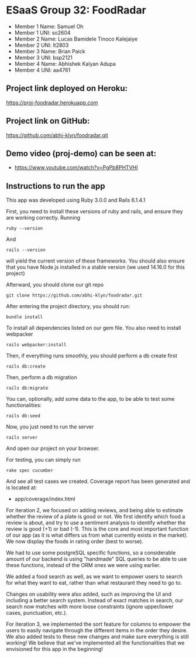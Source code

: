 # ESaaS Group 32: FoodRadar

- Member 1 Name: Samuel Oh
- Member 1 UNI: so2604
- Member 2 Name: Lucas Bamidele Tinoco Kalejaiye
- Member 2 UNI: lt2803
- Member 3 Name: Brian Paick
- Member 3 UNI: bsp2121
- Member 4 Name: Abhishek Kalyan Adupa
- Member 4 UNI: aa4761

## Project link deployed on Heroku:
https://proj-foodradar.herokuapp.com

## Project link on GitHub:
https://github.com/abhi-klyn/foodradar.git

## Demo video (proj-demo) can be seen at:
- https://www.youtube.com/watch?v=PgPb8PHTVHI

## Instructions to run the app

This app was developed using Ruby 3.0.0 and Rails 6.1.4.1

First, you need to install these versions of ruby and rails, and ensure they are working correctly.
Running
```
ruby --version
```
And
```
rails --version
```
will yield the current version of these frameworks.
You should also ensure that you have Node.js installed in a stable version (we used 14.16.0 for this project)

Afterward, you should clone our git repo
```
git clone https://github.com/abhi-klyn/foodradar.git
```
After entering the project directory, you should run:
```
bundle install
```
To install all dependencies listed on our gem file. You also need to install webpacker
```
rails webpacker:install
```
Then, if everything runs smoothly, you should perform a db create first
```
rails db:create
```
Then, perform a db migration
```
rails db:migrate
```
You can, optionally, add some data to the app, to be able to test some functionalities:
```
rails db:seed
```
Now, you just need to run the server
```
rails server
```
And open our project on your browser. 


For testing, you can simply run
```
rake spec cucumber
```

And see all test cases we created. Coverage report has been generated and is located at:
- app/coverage/index.html

For iteration 2, we focused on adding reviews, and being able to estimate whether the review of a plate is good or not. We first identify which food a review is about, and try to use a sentiment analysis to identify whether the review is good (+1) or bad (-1).
This is the core and most important function of our app (as it is what differs us from what currently exists in the market). We now display the foods in rating order (best to worse).

We had to use some postgreSQL specific functions, so a considerable amount of our backend is using "handmade" SQL queries to be able to use these functions, instead of the ORM ones we were using earlier.

We added a food search as well, as we want to empower users to search for what they want to eat, rather than what restaurant they need to go to.

Changes on usability were also added, such as improving the UI and including a better search system. Instead of exact matches in search, our search now matches with more loose constraints (ignore upper/lower cases, punctuation, etc.).

For iteration 3, we implemented the sort feature for columns to empower the users to easily navigate through the different items in the order they desire. We also added tests to these new changes and make sure everything is still working! We believe that we've implemented all the functionalities that we envisioned for this app in the beginning!